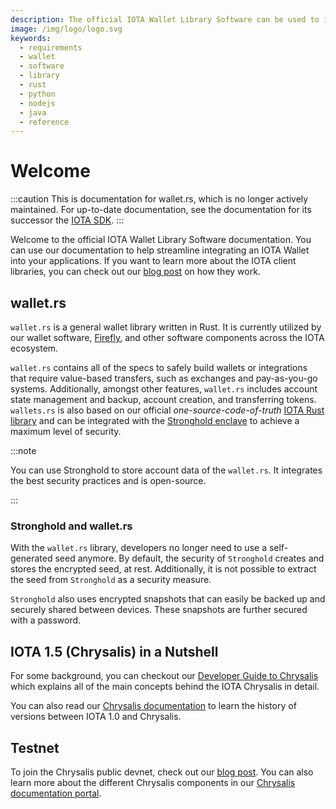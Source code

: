 ```yaml
---
description: The official IOTA Wallet Library Software can be used to integrate an IOTA Wallet into your application.
image: /img/logo/logo.svg
keywords:
  - requirements
  - wallet
  - software
  - library
  - rust
  - python
  - nodejs
  - java
  - reference
---
```


# Welcome

:::caution
This is documentation for wallet.rs, which is no longer actively maintained.
For up-to-date documentation, see the documentation for its successor the [IOTA SDK](/iota-sdk/welcome).
:::

Welcome to the official IOTA Wallet Library Software documentation. You can use our documentation to help streamline integrating an IOTA Wallet into your applications. If you want to learn more about the IOTA client libraries, you can check out our [blog post](https://blog.iota.org/the-new-iota-client-libraries-harder-better-faster-stronger/) on how they work.

## wallet.rs

`wallet.rs` is a general wallet library written in Rust. It is currently utilized by our wallet software, [Firefly](https://firefly.iota.org/), and other software components across the IOTA ecosystem.

`wallet.rs` contains all of the specs to safely build wallets or integrations that require value-based transfers, such as exchanges and pay-as-you-go systems. Additionally, amongst other features, `wallet.rs` includes account state management and backup, account creation, and transferring tokens. `wallets.rs` is also based on our official _one-source-code-of-truth_ [IOTA Rust library](https://github.com/iotaledger/iota.rs) and can be integrated with the [Stronghold enclave](https://blog.iota.org/iota-stronghold-6ce55d311d7c/) to achieve a maximum level of security.

:::note

You can use Stronghold to store account data of the `wallet.rs`. It integrates the best security practices and is open-source.

:::

### Stronghold and wallet.rs

With the `wallet.rs` library, developers no longer need to use a self-generated seed anymore. By default, the security of `Stronghold` creates and stores the encrypted seed, at rest. Additionally, it is not possible to extract the seed from `Stronghold` as a security measure.

`Stronghold` also uses encrypted snapshots that can easily be backed up and securely shared between devices. These snapshots are further secured with a password.

## IOTA 1.5 (Chrysalis) in a Nutshell

For some background, you can checkout our [Developer Guide to Chrysalis](https://wiki.iota.org/introduction/explanations/update/what_is_chrysalis/) which explains all of the main concepts behind the IOTA Chrysalis in detail.

You can also read our [Chrysalis documentation](https://wiki.iota.org/introduction/welcome/) to learn the history of versions between IOTA 1.0 and Chrysalis.

## Testnet

To join the Chrysalis public devnet, check out our [blog post](https://blog.iota.org/chrysalis-phase-2-testnet-out-now/). You can also learn more about the different Chrysalis components in our [Chrysalis documentation portal](https://wiki.iota.org/introduction/welcome/).
